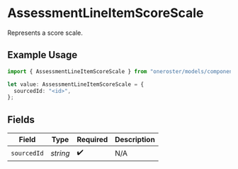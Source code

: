 # AssessmentLineItemScoreScale

Represents a score scale.

## Example Usage

```typescript
import { AssessmentLineItemScoreScale } from "oneroster/models/components";

let value: AssessmentLineItemScoreScale = {
  sourcedId: "<id>",
};
```

## Fields

| Field              | Type               | Required           | Description        |
| ------------------ | ------------------ | ------------------ | ------------------ |
| `sourcedId`        | *string*           | :heavy_check_mark: | N/A                |